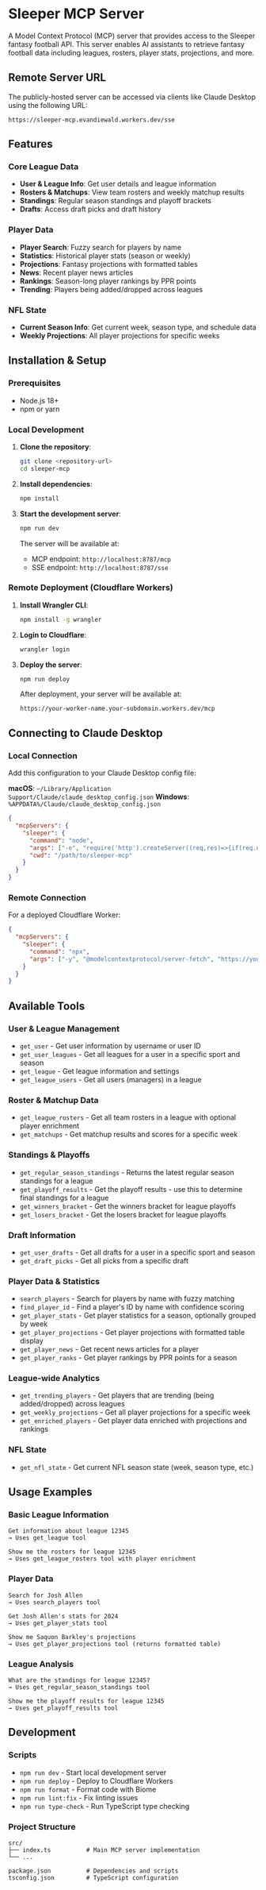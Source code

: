 # Sleeper MCP Server

A Model Context Protocol (MCP) server that provides access to the Sleeper fantasy football API. This server enables AI assistants to retrieve fantasy football data including leagues, rosters, player stats, projections, and more.

## Remote Server URL

The publicly-hosted server can be accessed via clients like Claude Desktop using the following URL:

`https://sleeper-mcp.evandiewald.workers.dev/sse`

## Features

### Core League Data
- **User & League Info**: Get user details and league information
- **Rosters & Matchups**: View team rosters and weekly matchup results
- **Standings**: Regular season standings and playoff brackets
- **Drafts**: Access draft picks and draft history

### Player Data
- **Player Search**: Fuzzy search for players by name
- **Statistics**: Historical player stats (season or weekly)
- **Projections**: Fantasy projections with formatted tables
- **News**: Recent player news articles
- **Rankings**: Season-long player rankings by PPR points
- **Trending**: Players being added/dropped across leagues

### NFL State
- **Current Season Info**: Get current week, season type, and schedule data
- **Weekly Projections**: All player projections for specific weeks

## Installation & Setup

### Prerequisites
- Node.js 18+ 
- npm or yarn

### Local Development

1. **Clone the repository**:
   ```bash
   git clone <repository-url>
   cd sleeper-mcp
   ```

2. **Install dependencies**:
   ```bash
   npm install
   ```

3. **Start the development server**:
   ```bash
   npm run dev
   ```

   The server will be available at:
   - MCP endpoint: `http://localhost:8787/mcp`
   - SSE endpoint: `http://localhost:8787/sse`

### Remote Deployment (Cloudflare Workers)

1. **Install Wrangler CLI**:
   ```bash
   npm install -g wrangler
   ```

2. **Login to Cloudflare**:
   ```bash
   wrangler login
   ```

3. **Deploy the server**:
   ```bash
   npm run deploy
   ```

   After deployment, your server will be available at:
   ```
   https://your-worker-name.your-subdomain.workers.dev/mcp
   ```

## Connecting to Claude Desktop

### Local Connection

Add this configuration to your Claude Desktop config file:

**macOS**: `~/Library/Application Support/Claude/claude_desktop_config.json`
**Windows**: `%APPDATA%/Claude/claude_desktop_config.json`

```json
{
  "mcpServers": {
    "sleeper": {
      "command": "node",
      "args": ["-e", "require('http').createServer((req,res)=>{if(req.url==='/mcp'){require('./dist/index.js').default.fetch(req).then(r=>r.text()).then(t=>res.end(t))}else{res.end('404')}}).listen(8787)"],
      "cwd": "/path/to/sleeper-mcp"
    }
  }
}
```

### Remote Connection

For a deployed Cloudflare Worker:

```json
{
  "mcpServers": {
    "sleeper": {
      "command": "npx",
      "args": ["-y", "@modelcontextprotocol/server-fetch", "https://your-worker-name.your-subdomain.workers.dev/mcp"]
    }
  }
}
```

## Available Tools

### User & League Management
- `get_user` - Get user information by username or user ID
- `get_user_leagues` - Get all leagues for a user in a specific sport and season
- `get_league` - Get league information and settings
- `get_league_users` - Get all users (managers) in a league

### Roster & Matchup Data
- `get_league_rosters` - Get all team rosters in a league with optional player enrichment
- `get_matchups` - Get matchup results and scores for a specific week

### Standings & Playoffs
- `get_regular_season_standings` - Returns the latest regular season standings for a league
- `get_playoff_results` - Get the playoff results - use this to determine final standings for a league
- `get_winners_bracket` - Get the winners bracket for league playoffs
- `get_losers_bracket` - Get the losers bracket for league playoffs

### Draft Information
- `get_user_drafts` - Get all drafts for a user in a specific sport and season
- `get_draft_picks` - Get all picks from a specific draft

### Player Data & Statistics
- `search_players` - Search for players by name with fuzzy matching
- `find_player_id` - Find a player's ID by name with confidence scoring
- `get_player_stats` - Get player statistics for a season, optionally grouped by week
- `get_player_projections` - Get player projections with formatted table display
- `get_player_news` - Get recent news articles for a player
- `get_player_ranks` - Get player rankings by PPR points for a season

### League-wide Analytics
- `get_trending_players` - Get players that are trending (being added/dropped) across leagues
- `get_weekly_projections` - Get all player projections for a specific week
- `get_enriched_players` - Get player data enriched with projections and rankings

### NFL State
- `get_nfl_state` - Get current NFL season state (week, season type, etc.)

## Usage Examples

### Basic League Information
```
Get information about league 12345
→ Uses get_league tool

Show me the rosters for league 12345
→ Uses get_league_rosters tool with player enrichment
```

### Player Data
```
Search for Josh Allen
→ Uses search_players tool

Get Josh Allen's stats for 2024
→ Uses get_player_stats tool

Show me Saquon Barkley's projections
→ Uses get_player_projections tool (returns formatted table)
```

### League Analysis
```
What are the standings for league 12345?
→ Uses get_regular_season_standings tool

Show me the playoff results for league 12345
→ Uses get_playoff_results tool
```

## Development

### Scripts
- `npm run dev` - Start local development server
- `npm run deploy` - Deploy to Cloudflare Workers
- `npm run format` - Format code with Biome
- `npm run lint:fix` - Fix linting issues
- `npm run type-check` - Run TypeScript type checking

### Project Structure
```
src/
├── index.ts          # Main MCP server implementation
└── ...

package.json          # Dependencies and scripts
tsconfig.json         # TypeScript configuration
```
